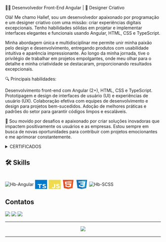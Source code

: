 👨‍💻 Desenvolvedor Front-End Angular | 🎨 Designer Criativo

 <!--- ## 🔗 SITE
 [Meu Site](https://hallefcoelho.github.io/hallef-brendo/)
 (asdasdas) 
<br>
-->

Olá! Me chamo Hallef, sou um desenvolvedor apaixonado por programação e um designer criativo com uma missão: criar experiências digitais excepcionais. Tenho habilidades sólidas em projetar e implementar interfaces elegantes e funcionais usando Angular, HTML, CSS e TypeScript.

Minha abordagem única e multidisciplinar me permite unir minha paixão pelo design e desenvolvimento, entregando produtos com usabilidade intuitiva e aparência impressionante. Ao longo da minha jornada, tive o privilégio de trabalhar em projetos empolgantes, onde meu olhar para o detalhe e minha criatividade se destacaram, proporcionando resultados excepcionais.

🔍 Principais habilidades:

Desenvolvimento front-end com Angular (2+), HTML, CSS e TypeScript.
Prototipagem e design de interfaces de usuário (UI) e experiências de usuário (UX).
Colaboração efetiva com equipes de desenvolvimento e design para projetos bem-sucedidos.
Adoção de melhores práticas e padrões do setor para garantir códigos limpos e escaláveis.

🚀 Sou movido por desafios e apaixonado por criar soluções inovadoras que impactem positivamente os usuários e as empresas. Estou sempre em busca de novas oportunidades para contribuir com projetos emocionantes e me aprimorar constantemente.
<!---
## :memo: CERTIFICADOS
- 🆙 Cerficado pela Udemy - [ Angular 2 (v13+) Typescript do Básico ao Avançado ](https://www.udemy.com/certificate/UC-278a68aa-1a08-45b6-9d25-85eb68412409/)
- 🆙 Cerficado pela Digital Innovation One - [ Trabalhando com Páginas SPA com Angular ](https://www.dio.me/certificate/118D6113/share)
- 🆙 Cerficado pela Alura - [ Angular: boas práticas em arquiteturas e formulários ](https://cursos.alura.com.br/certificate/e1738b21-ea07-44e7-b2d9-7e4d53dc7073)
- 🆙 Cerficado pela Alura - [ Angular: Explorando o framework ](https://cursos.alura.com.br/certificate/1be87cfd-9aac-48a1-8612-95fad7a3a77a)
- 🆙 Cerficado pela Alura - [ Angular: produtividade e organização com framework SPA ](https://cursos.alura.com.br/certificate/17f7ee64-1e5c-4756-a2a6-0ec91efbd805)
- 🆙 Cerficado pela Alura - [ Angular e RXJS: Programação reativa ](https://cursos.alura.com.br/certificate/103f0fb5-035a-4cfe-a01a-546a6fd94e38) 
- 🆙 Cerficado pela Alura - [ Bootstrap 4: Criando uma landing page responsiva ](https://cursos.alura.com.br/certificate/fafb67cb-075f-4eba-bb2e-d24bf86983ec)
- 🆙 Cerficado pela Alura - [ Node.Js: Criando sua primeira biblioteca ](https://cursos.alura.com.br/certificate/1ba244f8-fc33-4737-9f86-66063ed9bba4)
- 🆙 Cerficado pela Alura - [ Http: Entendendo a web por baixo dos panos ](https://cursos.alura.com.br/certificate/ecbe5c87-4f3b-4244-a910-9a385455b1c7)
-->



<details align="left">
  <summary>CERTIFICADOS</summary> 
   - 🆙 Cerficado pela Udemy - <a href="https://www.udemy.com/certificate/UC-278a68aa-1a08-45b6-9d25-85eb68412409">Angular 2 (v13+) Typescript do Básico ao Avançado</a>
    <br>
   - 🆙 Cerficado pela Digital Innovation One - <a href="https://www.dio.me/certificate/118D6113/share">Trabalhando com Páginas SPA com Angular</a>
    <br>
   - 🆙 Cerficado pela Alura - <a href="https://cursos.alura.com.br/certificate/e1738b21-ea07-44e7-b2d9-7e4d53dc7073">Angular: boas práticas em arquiteturas e formulários</a>
    <br>
   - 🆙 Cerficado pela Alura - <a href="https://cursos.alura.com.br/certificate/1be87cfd-9aac-48a1-8612-95fad7a3a77a"> Angular: Explorando o framework</a>
    <br>
   - 🆙 Cerficado pela Alura - <a href="https://cursos.alura.com.br/certificate/17f7ee64-1e5c-4756-a2a6-0ec91efbd805">Angular: produtividade e organização com framework SPA</a>
    <br>
   - 🆙 Cerficado pela Alura - <a href="https://cursos.alura.com.br/certificate/103f0fb5-035a-4cfe-a01a-546a6fd94e38">Angular e RXJS: Programação reativa</a>
    <br>
   - 🆙 Cerficado pela Alura - <a href="https://cursos.alura.com.br/certificate/fafb67cb-075f-4eba-bb2e-d24bf86983ec">Bootstrap 4: Criando uma landing page responsiva</a>
    <br>
   - 🆙 Cerficado pela Alura - <a href="https://cursos.alura.com.br/certificate/1ba244f8-fc33-4737-9f86-66063ed9bba4">Node.Js: Criando sua primeira biblioteca</a>
    <br>
   - 🆙 Cerficado pela Alura - <a href="https://cursos.alura.com.br/certificate/ecbe5c87-4f3b-4244-a910-9a385455b1c7">Http: Entendendo a web por baixo dos panos</a>
    <br> 
</details>

 ## 🛠️ Skills
</div>
<div style="display: inline_block"><br>
  <img align="center" alt="Hb-Angular" height="30" width="40" src="https://cdn.jsdelivr.net/gh/devicons/devicon/icons/angularjs/angularjs-original.svg">
  <img align="center" alt="Hb-Ts" height="30" width="40" src="https://raw.githubusercontent.com/devicons/devicon/master/icons/typescript/typescript-plain.svg">
  <img align="center" alt="Hb-Js" height="30" width="40" src="https://raw.githubusercontent.com/devicons/devicon/master/icons/javascript/javascript-plain.svg">
  <img align="center" alt="Hb-HTML" height="30" width="40" src="https://raw.githubusercontent.com/devicons/devicon/master/icons/html5/html5-original.svg">
  <img align="center" alt="Hb-CSS" height="30" width="40" src="https://raw.githubusercontent.com/devicons/devicon/master/icons/css3/css3-original.svg">
  <img align="center" alt="Hb-SCSS" height="30" width="40" src="https://cdn.jsdelivr.net/gh/devicons/devicon/icons/sass/sass-original.svg">
</div>

## Contatos

<div class="box" style> 
  <a href="https://www.instagram.com/hallef.coelho/" target="_blank"><img src="https://img.shields.io/badge/-Instagram-%23E4405F?style=for-the-badge&logo=instagram&logoColor=white" target="_blank"></a>
  <a href="https://www.linkedin.com/in/hallef-brendo-coelho-da-silva-38b473131/" target="_blank"><img src="https://img.shields.io/badge/-LinkedIn-%230077B5?style=for-the-badge&logo=linkedin&logoColor=white" target="_blank"></a>
  <a href = "mailto:hallefcoelho@gmail.com"><img src="https://img.shields.io/badge/-Gmail-%23333?style=for-the-badge&logo=gmail&logoColor=white" target="_blank"></a>
 
 <!---
  ![Snake animation](https://github.com/hallefcoelho/hallefcoelho/blob/output/github-contribution-grid-snake.svg)
 -->
</div>

<hr>
<div align="center">
  <a href="https://github.com/hallefcoelho">
   <!--
  <img height="200" src="https://github-readme-stats.vercel.app/api?username=hallefcoelho&show_icons=true&theme=radical&include_all_commits=true&count_private=true"/>
   -->
  <img height="200" src="https://github-readme-stats.vercel.app/api/top-langs/?username=hallefcoelho&layout=compact&langs_count=7&theme=radical"/>
</div> 
<hr>
 
